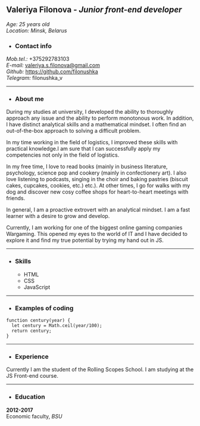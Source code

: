 ## Valeriya Filonova - *Junior front-end developer*  
*Age: 25 years old*  
*Location: Minsk, Belarus*

- ### Contact info
*Mob.tel.:* +375292783103  
*E-mail:* valeriya.s.filonova@gmail.com  
*Github:* https://github.com/filonushka  
*Telegram:* filonushka_v

***
- ### About me  

During my studies at university, I developed the ability to thoroughly approach any issue and the ability to perform monotonous work. In addition, I have distinct analytical skills and a mathematical mindset. I often find an out-of-the-box approach to solving a difficult problem.  

In my time working in the field of logistics, I improved these skills with practical knowledge.I am sure that I can successfully apply my competencies not only in the field of logistics.  

In my free time, I love to read books (mainly in business literature, psychology, science pop and cookery (mainly in confectionery art). I also love listening to podcasts, singing in the choir and baking pastries (biscuit cakes, cupcakes, cookies, etc.) etc.). At other times,  I go for walks with my dog ​​and discover new cosy coffee shops for heart-to-heart meetings with friends.  

In general, I am a proactive extrovert with an analytical mindset. I am a fast learner with a desire to grow and develop.  

Currently, I am working for one of the biggest online gaming companies Wargaming. This opened my eyes to the world of IT and I have decided to explore it and find my true potential by trying my hand out in JS.   

***  
- ### Skills  
  * HTML
  * CSS  
  * JavaScript  
    
***    
- ### Examples of coding  
``` 
function century(year) {
  let century = Math.ceil(year/100);
  return century;
}

```

***
- ### Experience  
Currently I am the student of the Rolling Scopes School. I am studying at the JS Front-end course. 

***
- ### Education  
**2012-2017**  
Economic faculty, 
*BSU*  
